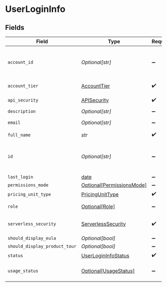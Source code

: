 # UserLoginInfo


## Fields

| Field                                                                | Type                                                                 | Required                                                             | Description                                                          |
| -------------------------------------------------------------------- | -------------------------------------------------------------------- | -------------------------------------------------------------------- | -------------------------------------------------------------------- |
| `account_id`                                                         | *Optional[str]*                                                      | :heavy_minus_sign:                                                   | The Secure Application account ID to which the user belongs          |
| `account_tier`                                                       | [AccountTier](../../models/shared/accounttier.md)                    | :heavy_check_mark:                                                   | K8s security product tier                                            |
| `api_security`                                                       | [APISecurity](../../models/shared/apisecurity.md)                    | :heavy_check_mark:                                                   | Mode of the API security                                             |
| `description`                                                        | *Optional[str]*                                                      | :heavy_minus_sign:                                                   | N/A                                                                  |
| `email`                                                              | *Optional[str]*                                                      | :heavy_minus_sign:                                                   | The email of the user.                                               |
| `full_name`                                                          | *str*                                                                | :heavy_check_mark:                                                   | N/A                                                                  |
| `id`                                                                 | *Optional[str]*                                                      | :heavy_minus_sign:                                                   | ID of the user as created by Secure Application management.          |
| `last_login`                                                         | [date](https://docs.python.org/3/library/datetime.html#date-objects) | :heavy_minus_sign:                                                   | N/A                                                                  |
| `permissions_mode`                                                   | [Optional[PermissionsMode]](../../models/shared/permissionsmode.md)  | :heavy_minus_sign:                                                   | N/A                                                                  |
| `pricing_unit_type`                                                  | [PricingUnitType](../../models/shared/pricingunittype.md)            | :heavy_check_mark:                                                   | N/A                                                                  |
| `role`                                                               | [Optional[Role]](../../models/shared/role.md)                        | :heavy_minus_sign:                                                   | The role of the user                                                 |
| `serverless_security`                                                | [ServerlessSecurity](../../models/shared/serverlesssecurity.md)      | :heavy_check_mark:                                                   | Mode of the Serverless security                                      |
| `should_display_eula`                                                | *Optional[bool]*                                                     | :heavy_minus_sign:                                                   | N/A                                                                  |
| `should_display_product_tour`                                        | *Optional[bool]*                                                     | :heavy_minus_sign:                                                   | N/A                                                                  |
| `status`                                                             | [UserLoginInfoStatus](../../models/shared/userlogininfostatus.md)    | :heavy_check_mark:                                                   | N/A                                                                  |
| `usage_status`                                                       | [Optional[UsageStatus]](../../models/shared/usagestatus.md)          | :heavy_minus_sign:                                                   | Account resource usage status                                        |